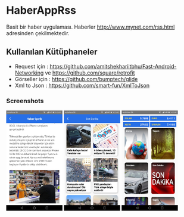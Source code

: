 # HaberAppRss 

Basit bir haber uygulaması. Haberler http://www.mynet.com/rss.html adresinden çekilmektedir.


## Kullanılan Kütüphaneler 
- Request için : https://github.com/amitshekhariitbhu/Fast-Android-Networking ve https://github.com/square/retrofit
- Görseller için : https://github.com/bumptech/glide
- Xml to Json : https://github.com/smart-fun/XmlToJson

### Screenshots
<img src="https://github.com/FiratGURGUR/HaberAppRss/blob/master/app/src/main/res/drawable/screenshot1.jpg" width="30%">    <img src="https://github.com/FiratGURGUR/HaberAppRss/blob/master/app/src/main/res/drawable/screenshot2.jpg" width="30%">    <img src="https://github.com/FiratGURGUR/HaberAppRss/blob/master/app/src/main/res/drawable/screenshot3.jpg" width="30%">
